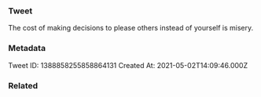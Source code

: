 ### Tweet
The cost of making decisions to please others instead of yourself is misery.

### Metadata
Tweet ID: 1388858255858864131
Created At: 2021-05-02T14:09:46.000Z

### Related

